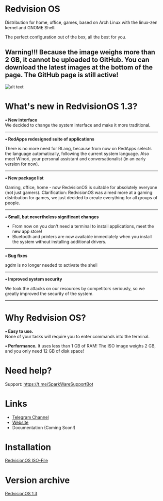 # Redvision OS
Distribution for home, office, games, based on Arch Linux with the linux-zen kernel and GNOME Shell.

The perfect configuration out of the box, all the best for you.

**Warning!!! Because the image weighs more than 2 GB, it cannot be uploaded to GitHub. You can download the latest images at the bottom of the page. The GitHub page is still active!**
------
![alt text](https://github.com/izzy8799/redvision-os/blob/main/photo_2022-12-19_19-35-08.png?raw=true)
# What's new in RedvisionOS 1.3?
<strong>• New interface</strong>  
We decided to change the system interface and make it more traditional.
<hr>
<strong>• RedApps redesigned suite of applications</strong>

There is no more need for RLang, because from now on RedApps selects the language automatically, following the current system language. Also meet Winori, your personal assistant and conversationalist (in an early version for now).
<hr>
<strong>• New package list</strong>

Gaming, office, home - now RedvisionOS is suitable for absolutely everyone (not just gamers). 
Clarification: RedvisionOS was aimed more at a gaming distribution for games, we just decided to create everything for all groups of people.

<hr>
<strong>• Small, but nevertheless significant changes</strong>

- From now on you don't need a terminal to install applications, meet the new app store!
- Bluetooth and printers are now available immediately when you install the system without installing additional drivers.
<hr>
<strong>• Bug fixes</strong>

sgdm is no longer needed to activate the shell
<hr>
<strong>• Improved system security</strong>  

We took the attacks on our resources by competitors seriously, so we greatly improved the security of the system.
<hr>

# Why Redvision OS?
**• Easy to use.**  
None of your tasks will require you to enter commands into the terminal.


**• Performance.** 
It uses less than 1 GB of RAM! The ISO image weighs 2 GB, and you only need 12 GB of disk space!

# Need help?
Support: https://t.me/SparkWareSupportBot


# Links
- [Telegram Channel](https://t.me/sparkwarest)  
- [Website](https://sparkware.org/)
- Documentation (Coming Soon!)

# Installation
[RedvisionOS ISO-File](https://mega.nz/file/BQg0HICA#G-BiORIw9s6swrIjKV_ZQKg2UTWp5IjWVHMlA6O-_bw)

# Version archive
[RedvisionOS 1.3](https://mega.nz/file/BQg0HICA#G-BiORIw9s6swrIjKV_ZQKg2UTWp5IjWVHMlA6O-_bw)

